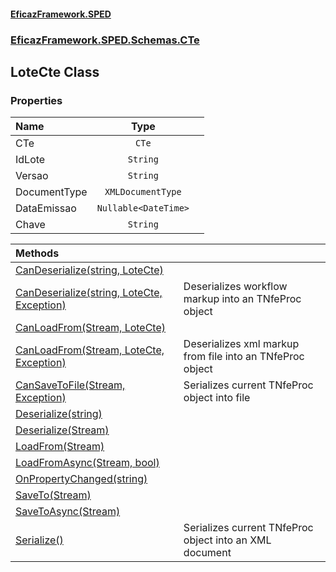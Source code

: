 #### [EficazFramework.SPED](EficazFrameworkSPED.md 'EficazFramework SPED')
### [EficazFramework.SPED.Schemas.CTe](EficazFramework.SPED.Schemas.CTe.md 'EficazFramework.SPED.Schemas.CTe')

## LoteCte Class
### Properties

| Name | Type | |
| :--- | :---: | :--- |
| CTe | `CTe` |  |
| IdLote | `String` |  |
| Versao | `String` |  |
| DocumentType | `XMLDocumentType` |  |
| DataEmissao | `Nullable<DateTime>` |  |
| Chave | `String` |  |

| Methods | |
| :--- | :--- |
| [CanDeserialize(string, LoteCte)](EficazFramework.SPED.Schemas.CTe/LoteCte/CanDeserialize(string,LoteCte).md 'EficazFramework.SPED.Schemas.CTe.LoteCte.CanDeserialize(string, EficazFramework.SPED.Schemas.CTe.LoteCte)') | |
| [CanDeserialize(string, LoteCte, Exception)](EficazFramework.SPED.Schemas.CTe/LoteCte/CanDeserialize(string,LoteCte,Exception).md 'EficazFramework.SPED.Schemas.CTe.LoteCte.CanDeserialize(string, EficazFramework.SPED.Schemas.CTe.LoteCte, System.Exception)') | Deserializes workflow markup into an TNfeProc object |
| [CanLoadFrom(Stream, LoteCte)](EficazFramework.SPED.Schemas.CTe/LoteCte/CanLoadFrom(Stream,LoteCte).md 'EficazFramework.SPED.Schemas.CTe.LoteCte.CanLoadFrom(System.IO.Stream, EficazFramework.SPED.Schemas.CTe.LoteCte)') | |
| [CanLoadFrom(Stream, LoteCte, Exception)](EficazFramework.SPED.Schemas.CTe/LoteCte/CanLoadFrom(Stream,LoteCte,Exception).md 'EficazFramework.SPED.Schemas.CTe.LoteCte.CanLoadFrom(System.IO.Stream, EficazFramework.SPED.Schemas.CTe.LoteCte, System.Exception)') | Deserializes xml markup from file into an TNfeProc object |
| [CanSaveToFile(Stream, Exception)](EficazFramework.SPED.Schemas.CTe/LoteCte/CanSaveToFile(Stream,Exception).md 'EficazFramework.SPED.Schemas.CTe.LoteCte.CanSaveToFile(System.IO.Stream, System.Exception)') | Serializes current TNfeProc object into file |
| [Deserialize(string)](EficazFramework.SPED.Schemas.CTe/LoteCte/Deserialize(string).md 'EficazFramework.SPED.Schemas.CTe.LoteCte.Deserialize(string)') | |
| [Deserialize(Stream)](EficazFramework.SPED.Schemas.CTe/LoteCte/Deserialize(Stream).md 'EficazFramework.SPED.Schemas.CTe.LoteCte.Deserialize(System.IO.Stream)') | |
| [LoadFrom(Stream)](EficazFramework.SPED.Schemas.CTe/LoteCte/LoadFrom(Stream).md 'EficazFramework.SPED.Schemas.CTe.LoteCte.LoadFrom(System.IO.Stream)') | |
| [LoadFromAsync(Stream, bool)](EficazFramework.SPED.Schemas.CTe/LoteCte/LoadFromAsync(Stream,bool).md 'EficazFramework.SPED.Schemas.CTe.LoteCte.LoadFromAsync(System.IO.Stream, bool)') | |
| [OnPropertyChanged(string)](EficazFramework.SPED.Schemas.CTe/LoteCte/OnPropertyChanged(string).md 'EficazFramework.SPED.Schemas.CTe.LoteCte.OnPropertyChanged(string)') | |
| [SaveTo(Stream)](EficazFramework.SPED.Schemas.CTe/LoteCte/SaveTo(Stream).md 'EficazFramework.SPED.Schemas.CTe.LoteCte.SaveTo(System.IO.Stream)') | |
| [SaveToAsync(Stream)](EficazFramework.SPED.Schemas.CTe/LoteCte/SaveToAsync(Stream).md 'EficazFramework.SPED.Schemas.CTe.LoteCte.SaveToAsync(System.IO.Stream)') | |
| [Serialize()](EficazFramework.SPED.Schemas.CTe/LoteCte/Serialize().md 'EficazFramework.SPED.Schemas.CTe.LoteCte.Serialize()') | Serializes current TNfeProc object into an XML document |
